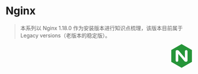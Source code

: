 # Nginx

> 本系列以 Nginx 1.18.0 作为安装版本进行知识点梳理，该版本目前属于 Legacy versions（老版本的稳定版）。

<div style="text-align: right">
  <svg t="1624981822388" class="icon" viewBox="0 0 1024 1024" version="1.1" xmlns="http://www.w3.org/2000/svg" p-id="1252" width="64" height="64"><path d="M512 0L68.48 256v512L512 1024l443.52-256V256z m256 707.84c0 30.08-27.552 55.04-65.248 55.04-26.912 0-57.632-10.88-76.832-34.56l-256-304.672v284.16c0 30.752-24.32 55.04-54.368 55.04H312.32c-30.752 0-55.04-25.6-55.04-55.04V316.16c0-30.08 26.88-55.04 64-55.04 27.552 0 58.88 10.88 78.08 34.56l254.72 304.672V316.16c0-30.752 25.6-55.04 55.04-55.04h3.2c30.72 0 55.04 25.6 55.04 55.04v391.68z" fill="#269539" p-id="1253"></path></svg>
</div>
